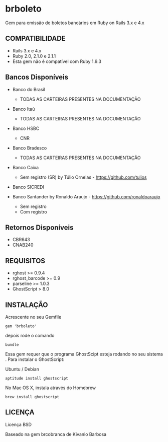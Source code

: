 # brboleto

Gem para emissão de boletos bancários em Ruby on Rails 3.x e 4.x

## COMPATIBILIDADE

* Rails 3.x e 4.x
* Ruby 2.0, 2.1.0 e 2.1.1
* Esta gem não é compatível com Ruby 1.9.3

## Bancos Disponíveis

* Banco do Brasil
  * TODAS AS CARTEIRAS PRESENTES NA DOCUMENTAÇÃO

* Banco Itaú
  * TODAS AS CARTEIRAS PRESENTES NA DOCUMENTAÇÃO

* Banco HSBC
  * CNR

* Banco Bradesco
  * TODAS AS CARTEIRAS PRESENTES NA DOCUMENTAÇÃO

* Banco Caixa
  * Sem registro (SR) by Túlio Ornelas - https://github.com/tulios

* Banco SICREDI

* Banco Santander by Ronaldo Araujo - https://github.com/ronaldoaraujo
  * Sem registro
  * Com registro

## Retornos Disponíveis

* CBR643
* CNAB240

## REQUISITOS

* rghost >= 0.9.4
* rghost_barcode >= 0.9
* parseline >= 1.0.3
* GhostScript > 8.0

## INSTALAÇÃO

Acrescente no seu Gemfile

    gem 'brboleto'

depois rode o comando

    bundle

Essa gem requer que o programa GhostScipt esteja rodando no seu sistema . Para instalar o GhostScript:

Ubuntu / Debian

    aptitude install ghostscript

No Mac OS X, instala através do Homebrew 

    brew install ghostscript

## LICENÇA

Licença BSD

Baseado na gem brcobranca de Kivanio Barbosa
